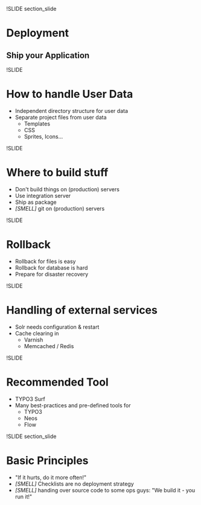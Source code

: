 !SLIDE section_slide
# Deployment
## Ship your Application

!SLIDE
# How to handle User Data
* Independent directory structure for user data
* Separate project files from user data
  * Templates
  * CSS
  * Sprites, Icons...

!SLIDE
# Where to build stuff
* Don't build things on (production) servers
* Use integration server
* Ship as package
* *[SMELL]* git on (production) servers

!SLIDE
# Rollback
* Rollback for files is easy
* Rollback for database is hard
* Prepare for disaster recovery

!SLIDE
# Handling of external services
* Solr needs configuration &amp; restart
* Cache clearing in
  * Varnish
  * Memcached / Redis

!SLIDE
# Recommended Tool
* TYPO3 Surf
* Many best-practices and pre-defined tools for
  * TYPO3
  * Neos
  * Flow

!SLIDE section_slide
# Basic Principles
* "If it hurts, do it more often!"
* *[SMELL]* Checklists are  no deployment strategy
* *[SMELL]* handing over source code to some ops guys: "We build it - you run it!"
